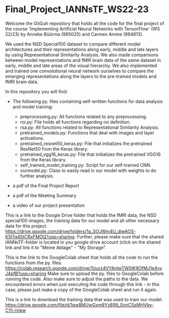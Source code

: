 # Final_Project_IANNsTF_WS22-23

Welcome the GitGuh repository that holds all the code for the final project of the course 'Implementing Artificial Neural Networks with TensorFlow' (WS 22/23) by Anneke Büürma (995025) and Carmen Amme (994813).

We used the NSD Special100 dataset to compare different model architectures and their representations along early, middle and late layers by using Representational Similarity Analysis. We also made comparisons between model representations and fMRI brain data of the same dataset in early, middle and late areas of the visual hierarchy. We also implemented and trained one convolutional neural network ourselves to compare the emerging representations along the layers to the pre-trained models and fMRI brain data. 

In this repository you will find:

- The following py. files containing self-written functions for data analysis and model training:
  - preprocessing.py: All functions related to any preprocessing.
  - roi.py: File holds all functions regarding roi definition.
  - rsa.py: All functions related to Representational Similarity Analysis.
  - pretrained_models.py: Functions that deal with images and layer activations.
  - pretrained_resnet50_keras.py: File that initializes the pretrained ResNet50 from the Keras library.
  - pretrained_vgg16_keras.py: File that initializes the pretrained VGG16 from the Keras library.
  - self_trained_model_training.py: Script for our self-trained CNN.
  - ourmodel.py: Class to easily read in our model with weights to do further analysis.
  
- a pdf of the Final Project Report
- a pdf of the Meeting Summary
- a video of our project presentation

This is a link to the Google Drive folder that holds the fMRI data, the NSD special100 images, the training data for our model and all other necessary data for this project. https://drive.google.com/drive/folders/1q_SOJWm4U_diwAOS-K5ITq4StCRxFMOQ?usp=sharing. Further, please make sure that the shared IANNsTF-folder is located in you google drive account (click on the shared link and link it to "Meine Ablage" - "My Storage".

This is the link to the GoogleColab sheet that holds all the code to run the functions from the py. files. https://colab.research.google.com/drive/1lzurz4VYAnlwTW0IK9OfMJ1e4yvJ4pfB?usp=sharing 
Make sure to upload the py. files to GoogleColab before running the code. Also make sure to adjust the paths to the data. We encountered errors when just executing the code through this link - in this case, please just make a copy of the GoogleColab sheet and run it again.

This is a link to download the training data that was used to train our model. https://drive.google.com/file/d/1qw8MUwGxm8Yz899_SnnCSsMHVby-CYl-/view
